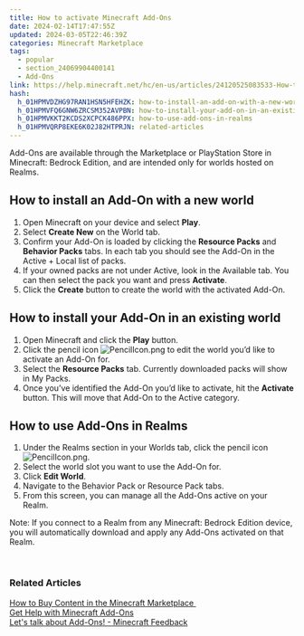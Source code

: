 ```yaml
---
title: How to activate Minecraft Add-Ons
date: 2024-02-14T17:47:55Z
updated: 2024-03-05T22:46:39Z
categories: Minecraft Marketplace
tags:
  - popular
  - section_24069904400141
  - Add-Ons
link: https://help.minecraft.net/hc/en-us/articles/24120525083533-How-to-activate-Minecraft-Add-Ons
hash:
  h_01HPMVDZHG97RAN1HSN5HFEHZK: how-to-install-an-add-on-with-a-new-world
  h_01HPMVFQ6GNW6ZRCSM352AVPBN: how-to-install-your-add-on-in-an-existing-world
  h_01HPMVKKT2KCDS2XCPCK486PPX: how-to-use-add-ons-in-realms
  h_01HPMVQRP8EKE6K02J82HTPRJN: related-articles
---
```


Add-Ons are available through the Marketplace or PlayStation Store in Minecraft: Bedrock Edition, and are intended only for worlds hosted on Realms.

## How to install an Add-On with a new world 

1.  Open Minecraft on your device and select **Play**.
2.  Select **Create New** on the World tab.
3.  Confirm your Add-On is loaded by clicking the **Resource Packs** and **Behavior Packs** tabs. In each tab you should see the Add-On in the Active + Local list of packs.
4.  If your owned packs are not under Active, look in the Available tab. You can then select the pack you want and press **Activate**.
5.  Click the **Create** button to create the world with the activated Add-On. 

## How to install your Add-On in an existing world 

1.  Open Minecraft and click the **Play** button.
2.  Click the pencil icon ![PencilIcon.png](https://minecrafthelp.zendesk.com/hc/article_attachments/24129700931085) to edit the world you’d like to activate an Add-On for.
3.  Select the **Resource Packs** tab. Currently downloaded packs will show in My Packs.
4.  Once you’ve identified the Add-On you’d like to activate, hit the **Activate** button. This will move that Add-On to the Active category. 

## How to use Add-Ons in Realms 

1.  Under the Realms section in your Worlds tab, click the pencil icon![PencilIcon.png](https://minecrafthelp.zendesk.com/hc/article_attachments/24129700931085).
2.  Select the world slot you want to use the Add-On for.
3.  Click **Edit World**.
4.  Navigate to the Behavior Pack or Resource Pack tabs.
5.  From this screen, you can manage all the Add-Ons active on your Realm. 

Note: If you connect to a Realm from any Minecraft: Bedrock Edition device, you will automatically download and apply any Add-Ons activated on that Realm.  

 

### Related Articles 

[How to Buy Content in the Minecraft Marketplace ](https://minecrafthelp.zendesk.com/hc/en-us/articles/24069202046349)  
[Get Help with Minecraft Add-Ons](./Get-Help-with-Minecraft-Add-Ons.md)  
[Let's talk about Add-Ons! - Minecraft Feedback](https://feedback.minecraft.net/hc/en-us/community/posts/24051477904781-Let-s-talk-about-Add-Ons)
